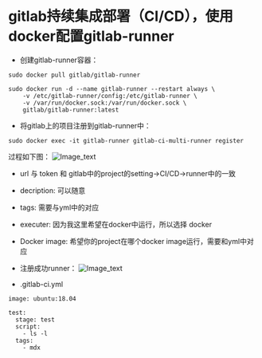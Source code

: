 # gitlab持续集成部署（CI/CD），使用docker配置gitlab-runner
- 创建gitlab-runner容器：
```
sudo docker pull gitlab/gitlab-runner

sudo docker run -d --name gitlab-runner --restart always \
    -v /etc/gitlab-runner/config:/etc/gitlab-runner \
    -v /var/run/docker.sock:/var/run/docker.sock \
    gitlab/gitlab-runner:latest

```

- 将gitlab上的项目注册到gitlab-runner中：
```
sudo docker exec -it gitlab-runner gitlab-ci-multi-runner register
```
过程如下图：
![Image_text](https://github.com/openthos/community-analysis/blob/master/Daily%20Report/docker_gitlab-runner_register.png)

-  url 与 token 和 gitlab中的project的setting->CI/CD->runner中的一致
-  decription: 可以随意
-  tags: 需要与yml中的对应
-  executer:  因为我这里希望在docker中运行，所以选择 docker
-  Docker image: 希望你的project在哪个docker image运行，需要和yml中对应

- 注册成功runner：
![Image_text](https://github.com/openthos/community-analysis/blob/master/Daily%20Report/runner_2.png)

- .gitlab-ci.yml
```
image: ubuntu:18.04

test:
  stage: test
  script: 
    - ls -l
  tags:
    - mdx

```
